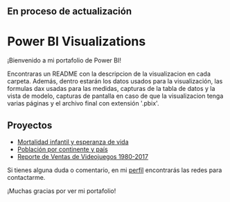 ## En proceso de actualización

# Power BI Visualizations

¡Bienvenido a mi portafolio de Power BI!

Encontraras un README con la descripcion de la visualizacion en cada carpeta. Además, dentro estarán los datos usados para la visualización, las formulas dax usadas para las medidas, capturas de la tabla de datos y la vista de modelo, capturas de pantalla en caso de que la visualizacion tenga varias páginas y el archivo final con extensión '.pbix'.
  
## Proyectos

- [Mortalidad infantil y esperanza de vida](https://github.com/RoderickGamer/RoderickPortfolio/tree/main/DataVizPortfolio/Power%20BI/Mortalidad%20infantil%20y%20esperanza%20de%20vida)
- [Población por continente y país](https://github.com/RoderickGamer/RoderickPortfolio/tree/main/DataVizPortfolio/Power%20BI/Población%20por%20continente%20y%20país)
- [Reporte de Ventas de Videojuegos 1980-2017](https://github.com/RoderickGamer/RoderickPortfolio/tree/main/DataVizPortfolio/Power%20BI/Reporte%20de%20Ventas%20de%20Videojuegos%201980-2017)

Si tienes alguna duda o comentario, en mi [perfíl](https://github.com/RoderickGamer) encontrarás las redes para contactarme.

¡Muchas gracias por ver mi portafolio!
